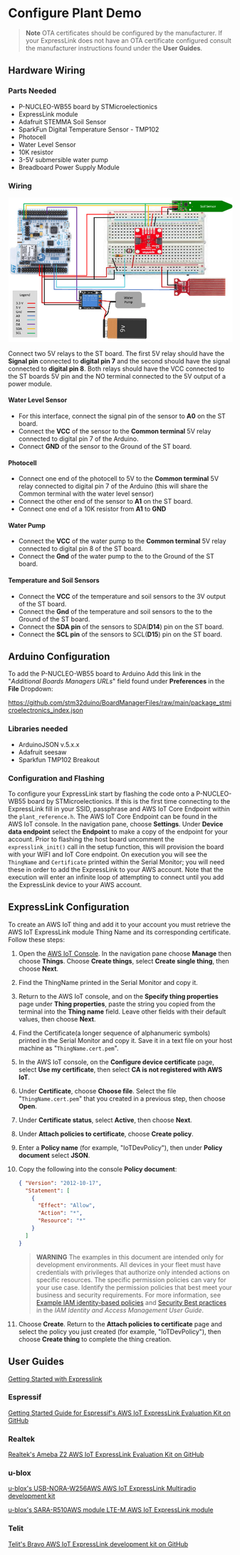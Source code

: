 # Configure Plant Demo

>**Note**
    OTA certificates should be configured by the manufacturer. If your ExpressLink does not have an OTA certificate configured consult the manufacturer instructions found under the **User Guides**.

## Hardware Wiring

### Parts Needed

* P-NUCLEO-WB55 board by STMicroelectionics
* ExpressLink module
* Adafruit STEMMA Soil Sensor
* SparkFun Digital Temperature Sensor - TMP102
* Photocell
* Water Level Sensor
* 10K resistor
* 3-5V submersible water pump
* Breadboard Power Supply Module

### Wiring

![Wiring Diagram](../docs/wiringDiagram.png)

Connect two 5V relays to the ST board. The first 5V relay should have the **Signal pin**
connected to **digital pin 7** and the second should have the signal connected to
**digital pin 8**. Both relays should have the VCC connected to the ST boards 5V pin and
the NO terminal connected to the 5V output of a power module.

#### **Water Level Sensor**

* For this interface, connect the signal pin of the sensor to **A0** on the ST board.
* Connect the **VCC** of the sensor to the **Common terminal** 5V relay
connected to digital pin 7 of the Arduino.
* Connect **GND** of the sensor to the Ground of the ST board.

#### **Photocell**

* Connect one end of the photocell to 5V to the **Common terminal** 5V relay
connected to digital pin 7 of the Arduino (this will share the Common terminal with the water level sensor)
* Connect the other end of the sensor to **A1** on the ST board.
* Connect one end of a 10K resistor from **A1** to **GND**

#### **Water Pump**

* Connect the **VCC** of the water pump to the **Common terminal** 5V relay connected to digital pin 8 of the ST board.
* Connect the **Gnd** of the water pump to the to the Ground of the ST board.

#### **Temperature and Soil Sensors**

* Connect the **VCC** of the temperature and soil sensors to the 3V output of the ST board.
* Connect the **Gnd** of the temperature and soil sensors to the to the Ground of the ST board.
* Connect the **SDA pin** of the sensors to SDA(**D14**) pin on the ST board.
* Connect the **SCL pin** of the sensors to SCL(**D15**) pin on the ST board.

## Arduino Configuration

To add the P-NUCLEO-WB55 board to Arduino Add this link in the "*Additional Boards Managers URLs*" field found under **Preferences** in the **File** Dropdown:

https://github.com/stm32duino/BoardManagerFiles/raw/main/package_stmicroelectronics_index.json

### Libraries needed

* ArduinoJSON v.5.x.x
* Adafruit seesaw
* Sparkfun TMP102 Breakout

### Configuration and Flashing

To configure your ExpressLink start by flashing the code onto a P-NUCLEO-WB55
board by STMicroelectionics. If this is the first time connecting to the
ExpressLink fill in your SSID, passphrase and AWS IoT Core Endpoint within
the `plant_reference.h`. The AWS IoT Core Endpoint can be found in the AWS IoT
console. In the navigation pane, choose **Settings**. Under
**Device data endpoint** select the **Endpoint** to make a copy of the endpoint
for your account. Prior to flashing the host board uncomment the
`expresslink_init()` call in the setup function, this will provision the board
with your WIFI and IoT Core endpoint. On execution you will see the `ThingName`
and `Certificate` printed within the Serial Monitor; you will need these in order
to add the ExpressLink to your AWS account. Note that the execution will enter
an infinite loop of attempting to connect until you add the ExpressLink device
to your AWS account.

## ExpressLink Configuration

To create an AWS IoT thing and add it to your account you must retrieve the AWS IoT ExpressLink module Thing Name and its corresponding certificate. Follow these steps:

1. Open the [AWS IoT Console](https://console.aws.amazon.com/iot/home).
In the navigation pane choose **Manage** then choose **Things**.
Choose **Create things**, select **Create single thing**, then choose **Next**.
2. Find the ThingName printed in the Serial Monitor and copy it.
3. Return to the AWS IoT console, and on the **Specify thing properties** page
under **Thing properties**, paste the string you copied from the terminal into
the **Thing name** field. Leave other fields with their default values, then
choose **Next**.
4. Find the Certificate(a longer sequence of alphanumeric symbols) printed in
the Serial Monitor and copy it. Save it in a text file on your host machine as
"`ThingName.cert.pem`".
5. In the AWS IoT console, on the **Configure device certificate** page, select
**Use my certificate**, then select **CA is not registered with AWS IoT**.
6. Under **Certificate**, choose **Choose file**. Select the file
"`ThingName.cert.pem`" that you created in a previous step, then choose **Open**.
7. Under **Certificate status**, select **Active**, then choose **Next**.
8. Under **Attach policies to certificate**, choose **Create policy**.
9. Enter a **Policy name** (for example, "IoTDevPolicy"), then under
**Policy document** select **JSON**.
10. Copy the following into the console **Policy document**:

    ```json
    { "Version": "2012-10-17",
      "Statement": [
        {
          "Effect": "Allow",
          "Action": "*",
          "Resource": "*" 
        } 
      ]
    }
    ```

    >  **WARNING**
    The examples in this document are intended only for development
    environments. All devices in your fleet must have credentials with
    privileges that authorize only intended actions on specific resources. The
    specific permission policies can vary for your use case. Identify the
    permission policies that best meet your business and security requirements.
    For more information, see
    [Example IAM identity-based policies](https://docs.aws.amazon.com/IAM/latest/UserGuide/access_policies_examples.html)
    and
    [Security Best practices](https://docs.aws.amazon.com/IAM/latest/UserGuide/IAMBestPracticesAndUseCases.html)
    in the *IAM Identity and Access Management User Guide*.
11. Choose **Create**. Return to the **Attach policies to certificate** page and
select the policy you just created (for example, "IoTDevPolicy"), then choose
**Create thing** to complete the thing creation.

## User Guides

[Getting Started with Expresslink](https://docs.aws.amazon.com/iot-expresslink/latest/gettingstartedguide/elgsg.html)

### Espressif

[Getting Started Guide for Espressif's AWS IoT ExpressLink Evaluation Kit on GitHub](https://github.com/espressif/esp-aws-expresslink-eval)

### Realtek

[Realtek's Ameba Z2 AWS IoT ExpressLink Evaluation Kit on GitHub](https://github.com/ambiot/ambz2_aws_iot_expresslink_eval)

### u-blox

[u-blox's USB-NORA-W256AWS AWS IoT ExpressLink Multiradio development kit](https://www.u-blox.com/en/product/usb-nora-w2?legacy=Current#Documentation-&-resources)

[u-blox's SARA-R510AWS module LTE-M AWS IoT ExpressLink module](https://www.u-blox.com/en/product/sara-r510aws-module?legacy=Current#Documentation-&-resources)

### Telit

[Telit's Bravo AWS IoT ExpressLink development kit on GitHub](https://github.com/telit/bravo-aws-expresslink)
